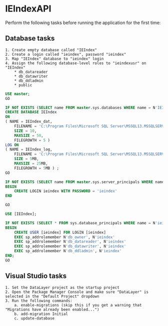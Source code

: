 # IEIndexAPI

Perform the following tasks before running the application for the first time:

## Database tasks

	1. Create empty database called "IEIndex"
	2. Create a login called "ieindex", password "ieindex"
	3. Map "IEIndex" database to "ieindex" login
	4. Assign the following database-level roles to "ieindexusr" on "IEIndex"
		* db_datareader
		* db_datawriter
		* db_ddladmin
		* public
		
```sql
USE master;  
GO  

IF NOT EXISTS (SELECT name FROM master.sys.databases WHERE name = N'IEIndex')
CREATE DATABASE IEIndex  
ON   
( NAME = IEIndex_dat,  
    FILENAME = 'C:\Program Files\Microsoft SQL Server\MSSQL13.MSSQLSERVER\MSSQL\DATA\ieindex.mdf',  
    SIZE = 10,  
    MAXSIZE = 50,  
    FILEGROWTH = 5 )  
LOG ON  
( NAME = IEIndex_log,  
    FILENAME = 'C:\Program Files\Microsoft SQL Server\MSSQL13.MSSQLSERVER\MSSQL\DATA\ieindex_log.ldf',  
    SIZE = 5MB,  
    MAXSIZE = 25MB,  
    FILEGROWTH = 5MB ) ;  
GO 

IF NOT EXISTS (SELECT name FROM master.sys.server_principals WHERE name = 'ieindex')
BEGIN
    CREATE LOGIN ieindex WITH PASSWORD = 'ieindex'
END

GO

USE [IEIndex];

IF NOT EXISTS (SELECT * FROM sys.database_principals WHERE name = N'ieindex')
BEGIN
    CREATE USER [ieindex] FOR LOGIN [ieindex]
    EXEC sp_addrolemember N'db_owner', N'ieindex'	
	EXEC sp_addrolemember N'db_datareader', N'ieindex'
	EXEC sp_addrolemember N'db_datawriter', N'ieindex'
	EXEC sp_addrolemember N'db_ddladmin', N'ieindex'
END;
GO
```

## Visual Studio tasks

	1. Set the DataLayer project as the startup project
	2. Open the Package Manager Console and make sure "DataLayer" is selected in the "Default Project" dropdown
	3. Run the following commands:
		a. enable-migrations (skip this if you get a warning that "Migrations have already been enabled...")
		b. add-migration Initial
		c. update-database